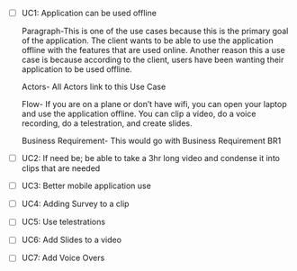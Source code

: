 - [ ] UC1: Application can be used offline
	
	Paragraph-This is one of the use cases because this is the primary goal of the application. The client wants to be able to use the application offline with the features that are used online. Another reason this a use case is because according to the client, users have been wanting their application to be used offline. 
	
	Actors- All Actors link to this Use Case
	
	Flow- If you are on a plane or don’t have wifi, you can open your laptop and use the application offline. You can clip a video, do a voice recording, do a telestration, and create slides. 
	
	Business Requirement- This would go with Business Requirement BR1

- [ ] UC2: If need be; be able to take a 3hr long video and condense it into clips that are needed

- [ ] UC3: Better mobile application use

- [ ] UC4: Adding Survey to a clip

- [ ] UC5: Use telestrations 

- [ ] UC6: Add Slides to a video

- [ ] UC7: Add Voice Overs 
